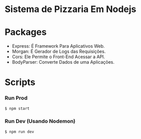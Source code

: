 # Sistema de Pizzaria Em Nodejs

# Packages
- Express: É Framework Para Aplicativos Web.
- Morgan: É Gerador de Logs das Requisições.
- Cors: Ele Permite o Front-End Acessar a API.
- BodyParser: Converte Dados de uma Aplicações.

# Scripts
### Run Prod
```bash
$ npm start
```

### Run Dev (Usando Nodemon)
```bash
$ npm run dev
```
